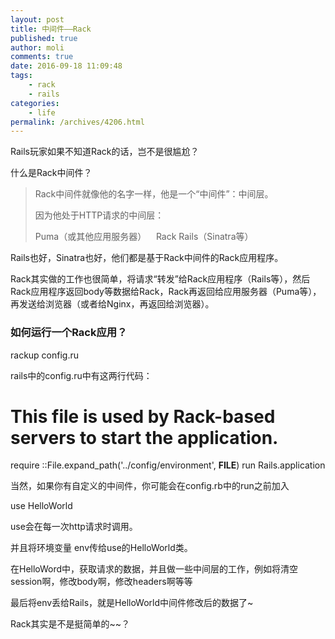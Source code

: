 ```yaml
---
layout: post
title: 中间件——Rack
published: true
author: moli
comments: true
date: 2016-09-18 11:09:48
tags:
    - rack
    - rails
categories:
    - life
permalink: /archives/4206.html
---
```

Rails玩家如果不知道Rack的话，岂不是很尴尬？

什么是Rack中间件？

> Rack中间件就像他的名字一样，他是一个“中间件”：中间层。
> 
> 因为他处于HTTP请求的中间层：
> 
> Puma（或其他应用服务器）    Rack  Rails（Sinatra等）

Rails也好，Sinatra也好，他们都是基于Rack中间件的Rack应用程序。

Rack其实做的工作也很简单，将请求“转发”给Rack应用程序（Rails等），然后Rack应用程序返回body等数据给Rack，Rack再返回给应用服务器（Puma等），再发送给浏览器（或者给Nginx，再返回给浏览器）。

### 如何运行一个Rack应用？

rackup config.ru

rails中的config.ru中有这两行代码：

# This file is used by Rack-based servers to start the application.

require ::File.expand_path('../config/environment',  __FILE__)
run Rails.application

当然，如果你有自定义的中间件，你可能会在config.rb中的run之前加入

use HelloWorld

use会在每一次http请求时调用。

并且将环境变量 env传给use的HelloWorld类。

在HelloWord中，获取请求的数据，并且做一些中间层的工作，例如将清空session啊，修改body啊，修改headers啊等等

最后将env丢给Rails，就是HelloWorld中间件修改后的数据了~

Rack其实是不是挺简单的~~？
